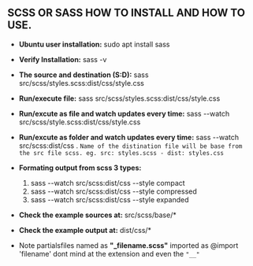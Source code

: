 ## SCSS OR SASS HOW TO INSTALL AND HOW TO USE.


- **Ubuntu user installation:** sudo apt install sass 

- **Verify Installation:** sass -v 

- **The source and destination (S:D):** sass src/scss/styles.scss:dist/css/style.css

- **Run/execute file:** sass src/scss/styles.scss:dist/css/style.css

- **Run/excute as file and watch updates every time:** sass --watch src/scss/style.scss:dist/css/style.css

- **Run/excute as folder and watch updates every time:** sass --watch src/scss:dist/css . `Name of the distination file will be base from the src file scss.
eg. src: styles.scss - dist: styles.css `

- **Formating output from scss 3 types:** 
	1. sass --watch src/scss:dist/css --style compact
	1. sass --watch src/scss:dist/css --style compressed
	1. sass --watch src/scss:dist/css --style expanded 

- **Check the example sources at:** src/scss/base/*

- **Check the example output at:** dist/css/*

- Note partialsfiles named as **"_filename.scss"** imported as @import 'filename' dont mind at the extension and even the `"__"`
